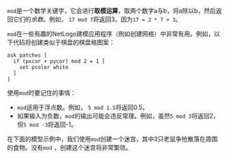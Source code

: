 ﻿`mod`是一个数学关键字，它会进行**取模运算**，取两个数字a与b，将a除以b，然后返回它们的*余数*。例如， `17 mod 7`将返回3，因为` 17 = 2 * 7 + 3 `。

`mod`在一些有趣的NetLogo建模应用程序（例如创建网格）中非常有用。例如，以下代码将创建类似于棋盘的棋盘格图案：



```
ask patches [
  if (pxcor + pycor) mod 2 = 1 [
    set pcolor white
  ] 
]
```


使用`mod`时要记住的事情：

- `mod`适用于浮点数。例如， `5 mod 1.5`将返回0.5。
- 如果输入为负数，`mod`的输出可能会违反常理。例如，虽然`5 mod 3`将返回2，但`5 mod -3`将返回-1。


在下面的模型示例中，我们使用`mod`创建一个迷宫，其中3只老鼠争抢散落在周围的食物。没有`mod` ，创建这个迷宫将非常繁琐。
